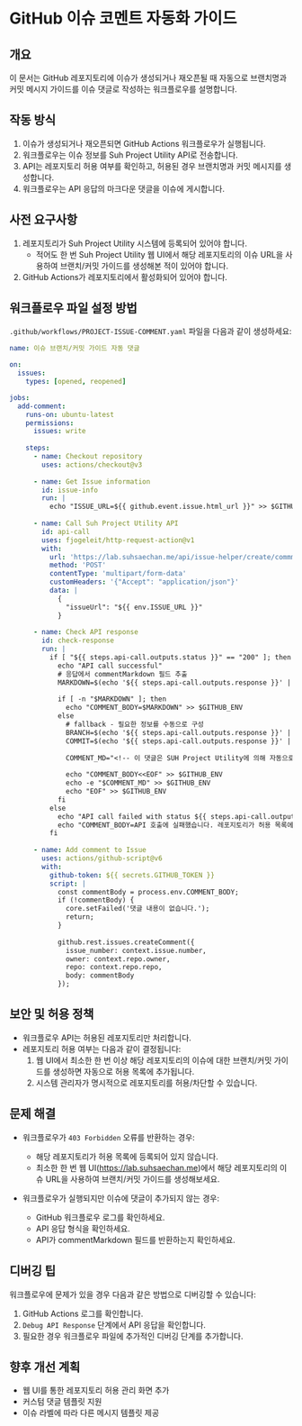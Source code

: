 # GitHub 이슈 코멘트 자동화 가이드

## 개요
이 문서는 GitHub 레포지토리에 이슈가 생성되거나 재오픈될 때 자동으로 브랜치명과 커밋 메시지 가이드를 이슈 댓글로 작성하는 워크플로우를 설명합니다.

## 작동 방식
1. 이슈가 생성되거나 재오픈되면 GitHub Actions 워크플로우가 실행됩니다.
2. 워크플로우는 이슈 정보를 Suh Project Utility API로 전송합니다.
3. API는 레포지토리 허용 여부를 확인하고, 허용된 경우 브랜치명과 커밋 메시지를 생성합니다.
4. 워크플로우는 API 응답의 마크다운 댓글을 이슈에 게시합니다.

## 사전 요구사항
1. 레포지토리가 Suh Project Utility 시스템에 등록되어 있어야 합니다.
   - 적어도 한 번 Suh Project Utility 웹 UI에서 해당 레포지토리의 이슈 URL을 사용하여 브랜치/커밋 가이드를 생성해본 적이 있어야 합니다.
2. GitHub Actions가 레포지토리에서 활성화되어 있어야 합니다.

## 워크플로우 파일 설정 방법

`.github/workflows/PROJECT-ISSUE-COMMENT.yaml` 파일을 다음과 같이 생성하세요:

```yaml
name: 이슈 브랜치/커밋 가이드 자동 댓글

on:
  issues:
    types: [opened, reopened]

jobs:
  add-comment:
    runs-on: ubuntu-latest
    permissions:
      issues: write
    
    steps:
      - name: Checkout repository
        uses: actions/checkout@v3
        
      - name: Get Issue information
        id: issue-info
        run: |
          echo "ISSUE_URL=${{ github.event.issue.html_url }}" >> $GITHUB_ENV
      
      - name: Call Suh Project Utility API
        id: api-call
        uses: fjogeleit/http-request-action@v1
        with:
          url: 'https://lab.suhsaechan.me/api/issue-helper/create/commmit-branch/github-workflow'
          method: 'POST'
          contentType: 'multipart/form-data'
          customHeaders: '{"Accept": "application/json"}'
          data: |
            {
              "issueUrl": "${{ env.ISSUE_URL }}"
            }
            
      - name: Check API response
        id: check-response
        run: |
          if [ "${{ steps.api-call.outputs.status }}" == "200" ]; then
            echo "API call successful"
            # 응답에서 commentMarkdown 필드 추출
            MARKDOWN=$(echo '${{ steps.api-call.outputs.response }}' | jq -r '.commentMarkdown // empty')
            
            if [ -n "$MARKDOWN" ]; then
              echo "COMMENT_BODY=$MARKDOWN" >> $GITHUB_ENV
            else
              # fallback - 필요한 정보를 수동으로 구성
              BRANCH=$(echo '${{ steps.api-call.outputs.response }}' | jq -r '.branchName // "브랜치명을 가져올 수 없습니다"')
              COMMIT=$(echo '${{ steps.api-call.outputs.response }}' | jq -r '.commitMessage // "커밋 메시지를 가져올 수 없습니다"')
              
              COMMENT_MD="<!-- 이 댓글은 SUH Project Utility에 의해 자동으로 생성되었습니다. - https://lab.suhsaechan.me -->\n\n## 🛠️ 브랜치/커밋 가이드\n\n### 브랜치\n\`\`\`\n$BRANCH\n\`\`\`\n\n### 커밋 메시지\n\`\`\`\n$COMMIT\n\`\`\`\n\n<!-- 이 댓글은 SUH Project Utility에 의해 자동으로 생성되었습니다. - https://lab.suhsaechan.me -->"
              
              echo "COMMENT_BODY<<EOF" >> $GITHUB_ENV
              echo -e "$COMMENT_MD" >> $GITHUB_ENV
              echo "EOF" >> $GITHUB_ENV
            fi
          else
            echo "API call failed with status ${{ steps.api-call.outputs.status }}"
            echo "COMMENT_BODY=API 호출에 실패했습니다. 레포지토리가 허용 목록에 있는지 확인하세요." >> $GITHUB_ENV
          fi
      
      - name: Add comment to Issue
        uses: actions/github-script@v6
        with:
          github-token: ${{ secrets.GITHUB_TOKEN }}
          script: |
            const commentBody = process.env.COMMENT_BODY;
            if (!commentBody) {
              core.setFailed('댓글 내용이 없습니다.');
              return;
            }
            
            github.rest.issues.createComment({
              issue_number: context.issue.number,
              owner: context.repo.owner,
              repo: context.repo.repo,
              body: commentBody
            });
```

## 보안 및 허용 정책
- 워크플로우 API는 허용된 레포지토리만 처리합니다.
- 레포지토리 허용 여부는 다음과 같이 결정됩니다:
  1. 웹 UI에서 최소한 한 번 이상 해당 레포지토리의 이슈에 대한 브랜치/커밋 가이드를 생성하면 자동으로 허용 목록에 추가됩니다.
  2. 시스템 관리자가 명시적으로 레포지토리를 허용/차단할 수 있습니다.

## 문제 해결
- 워크플로우가 `403 Forbidden` 오류를 반환하는 경우:
  - 해당 레포지토리가 허용 목록에 등록되어 있지 않습니다.
  - 최소한 한 번 웹 UI(https://lab.suhsaechan.me)에서 해당 레포지토리의 이슈 URL을 사용하여 브랜치/커밋 가이드를 생성해보세요.
  
- 워크플로우가 실행되지만 이슈에 댓글이 추가되지 않는 경우:
  - GitHub 워크플로우 로그를 확인하세요.
  - API 응답 형식을 확인하세요.
  - API가 commentMarkdown 필드를 반환하는지 확인하세요.

## 디버깅 팁
워크플로우에 문제가 있을 경우 다음과 같은 방법으로 디버깅할 수 있습니다:

1. GitHub Actions 로그를 확인합니다.
2. `Debug API Response` 단계에서 API 응답을 확인합니다.
3. 필요한 경우 워크플로우 파일에 추가적인 디버깅 단계를 추가합니다.

## 향후 개선 계획
- 웹 UI를 통한 레포지토리 허용 관리 화면 추가
- 커스텀 댓글 템플릿 지원
- 이슈 라벨에 따라 다른 메시지 템플릿 제공
